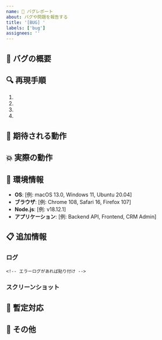 ```yaml
---
name: 🐛 バグレポート
about: バグや問題を報告する
title: '[BUG] '
labels: ['bug']
assignees: ''
---
```


## 🐛 バグの概要
<!-- バグの内容を簡潔に説明してください -->

## 🔍 再現手順
<!-- バグを再現するための手順を詳しく記載してください -->

1. 
2. 
3. 
4. 

## 🎯 期待される動作
<!-- 正常に動作した場合の期待される結果 -->

## 💥 実際の動作
<!-- 実際に発生した問題の内容 -->

## 📱 環境情報
- **OS**: [例: macOS 13.0, Windows 11, Ubuntu 20.04]
- **ブラウザ**: [例: Chrome 108, Safari 16, Firefox 107]
- **Node.js**: [例: v18.12.1]
- **アプリケーション**: [例: Backend API, Frontend, CRM Admin]

## 📋 追加情報
<!-- ログ、スクリーンショット、その他の参考情報があれば記載 -->

### ログ
```
<!-- エラーログがあれば貼り付け -->
```

### スクリーンショット
<!-- 必要に応じてスクリーンショットを添付 -->

## 🔧 暫定対応
<!-- 一時的な回避策があれば記載 -->

## 📝 その他
<!-- その他、参考になる情報があれば記載 -->